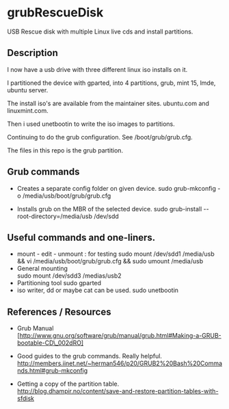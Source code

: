 grubRescueDisk
==============

USB Rescue disk with multiple Linux live cds and install partitions. 

## Description
I now have a usb drive with three different linux iso installs on it. 

I partitioned the device with gparted, into 4 partitions, grub, mint 15, lmde,
ubuntu server. 

The install iso's are available from the maintainer sites. ubuntu.com and
linuxmint.com. 

Then i used unetbootin to write the iso images to partitions. 

Continuing to do the grub configuration. See /boot/grub/grub.cfg.

The files in this repo is the grub partition. 

## Grub commands
* Creates a separate config folder on given device. 
 sudo grub-mkconfig -o /media/usb/boot/grub/grub.cfg

* Installs grub on the MBR of the selected device. 
 sudo grub-install --root-directory=/media/usb /dev/sdd

## Useful commands and one-liners.
* mount - edit - unmount : for testing
  sudo mount /dev/sdd1 /media/usb && vi /media/usb/boot/grub/grub.cfg && sudo umount /media/usb
* General mounting  
 sudo mount /dev/sdd3 /medias/usb2
* Partitioning tool
 sudo gparted
* iso writer, dd or maybe cat can be used.
 sudo unetbootin 

## References / Resources
* Grub Manual
[http://www.gnu.org/software/grub/manual/grub.html#Making-a-GRUB-bootable-CD\_002dRO]

* Good guides to the grub commands. Really helpful. 
http://members.iinet.net/~herman546/p20/GRUB2%20Bash%20Commands.html#grub-mkconfig

* Getting a copy of the partition table. 
http://blog.dhampir.no/content/save-and-restore-partition-tables-with-sfdisk 

